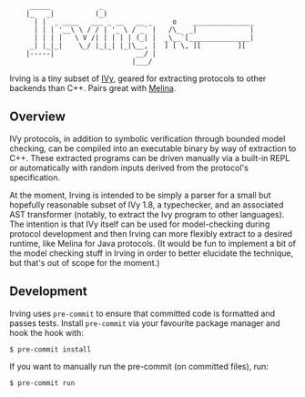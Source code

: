 ```
     _____            _             
    |_   _|          (_)            
      | |  _ ____   ___ _ __   __ _     o    _______________
      | | | '__\ \ / / | '_ \ / _` |   /\_  _|             |
      | | | |   \ V /| | | | | (_| |  _\__`[_______________|
     _| |_|_|    \_/ |_|_| |_|\__, |  ] [ \, ][         ][
    |-----|                    __/ |
                              |___/
```

Irving is a tiny subset of [IVy](github.com/kenmcmil/ivy/), geared for
extracting protocols to other backends than C++.  Pairs great with
[Melina](https://github.com/dijkstracula/melina).

## Overview

IVy protocols, in addition to symbolic verification through bounded model
checking, can be compiled into an executable binary by way of extraction to
C++.  These extracted programs can be driven manually via a built-in REPL or
automatically with random inputs derived from the protocol's specification.

At the moment, Irving is intended to be simply a parser for a small but
hopefully reasonable subset of IVy 1.8, a typechecker, and an associated AST
transformer (notably, to extract the Ivy program to other languages).  The
intention is that IVy itself can be used for model-checking during protocol
development and then Irving can more flexibly extract to a desired runtime,
like Melina for Java protocols.  (It would be fun to implement a bit of the
model checking stuff in Irving in order to better elucidate the technique, but
that's out of scope for the moment.)

## Development

Irving uses `pre-commit` to ensure that committed code is formatted and
passes tests.  Install `pre-commit` via your favourite package manager and
hook the hook with:

```
$ pre-commit install
```

If you want to manually run the pre-commit (on committed files), run:

```
$ pre-commit run
```

